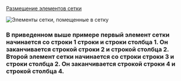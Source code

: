 [Размещение элементов сетки](https://www.quackit.com/css/grid/tutorial/grid_item_placement.cfm)

![Элементы сетки, помещенные в сетку](https://www.quackit.com/pix/stock/css_grid_placement_with_grid_items.png)

### В приведенном выше примере первый элемент сетки начинается со строки 1 строки и строки столбца 1. Он заканчивается строкой строки 2 и строкой столбца 2. Второй элемент сетки начинается со строки строки 3 и строки столбца 2. Он заканчивается строкой строки 4 и строкой столбца 4.
